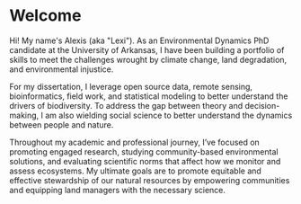 # Welcome

Hi! My name's Alexis (aka "Lexi"). As an Environmental Dynamics PhD candidate at the University of Arkansas, I have been building a portfolio of skills to meet the challenges wrought by climate change, land degradation, and environmental injustice. 

For my dissertation, I leverage open source data, remote sensing, bioinformatics, field work, and statistical modeling to better understand the drivers of biodiversity. To address the gap between theory and decision-making, I am also wielding social science to better understand the dynamics between people and nature. 

Throughout my academic and professional journey, I’ve focused on promoting engaged research, studying community-based environmental solutions, and evaluating scientific norms that affect how we monitor and assess ecosystems. My ultimate goals are to promote equitable and effective stewardship of our natural resources by empowering communities and equipping land managers with the necessary science.
